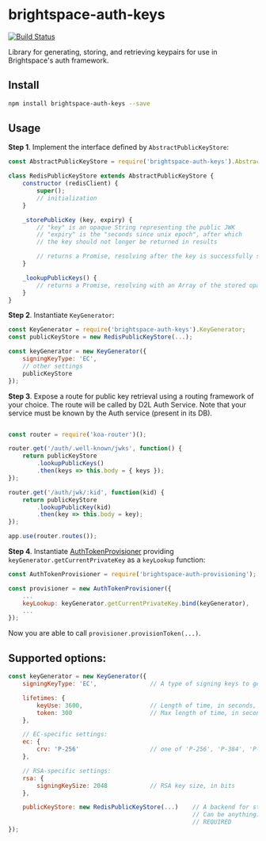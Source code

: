 # brightspace-auth-keys

[![Build Status](https://travis-ci.org/Brightspace/node-auth.svg?branch=master)](https://travis-ci.org/Brightspace/node-auth)

Library for generating, storing, and retrieving keypairs for use in
Brightspace's auth framework.

## Install
```bash
npm install brightspace-auth-keys --save
```

## Usage

**Step 1**. Implement the interface defined by `AbstractPublicKeyStore`:

```javascript
const AbstractPublicKeyStore = require('brightspace-auth-keys').AbstractPublicKeyStore;

class RedisPublicKeyStore extends AbstractPublicKeyStore {
	constructor (redisClient) {
		super();
		// initialization
	}

	_storePublicKey (key, expiry) {
		// "key" is an opaque String representing the public JWK
		// "expiry" is the "seconds since unix epoch", after which
		// the key should not longer be returned in results

		// returns a Promise, resolving after the key is successfully stored
	}

	_lookupPublicKeys() {
		// returns a Promise, resolving with an Array of the stored opaque strings
	}
}
```

**Step 2**. Instantiate `KeyGenerator`:

```javascript
const KeyGenerator = require('brightspace-auth-keys').KeyGenerator;
const publicKeyStore = new RedisPublicKeyStore(...);

const keyGenerator = new KeyGenerator({
	signingKeyType: 'EC',
	// other settings
	publicKeyStore
});
```

**Step 3**. Expose a route for public key retrieval using a routing framework
of your choice. The route will be called by D2L Auth Service. Note that your
service must be known by the Auth service (present in its DB).

```javascript

const router = require('koa-router')();

router.get('/auth/.well-known/jwks', function() {
	return publicKeyStore
		.lookupPublicKeys()
		.then(keys => this.body = { keys });
});

router.get('/auth/jwk/:kid', function(kid) {
	return publicKeyStore
		.lookupPublicKey(kid)
		.then(key => this.body = key);
});

app.use(router.routes());

```
**Step 4**. Instantiate [AuthTokenProvisioner][AuthTokenProvisioner] providing
`keyGenerator.getCurrentPrivateKey` as a `keyLookup` function:

```javascript
const AuthTokenProvisioner = require('brightspace-auth-provisioning');

const provisioner = new AuthTokenProvisioner({
	...
	keyLookup: keyGenerator.getCurrentPrivateKey.bind(keyGenerator),
	...
});
```
Now you are able to call `provisioner.provisionToken(...)`.

## Supported options:

```javascript
const keyGenerator = new KeyGenerator({
	signingKeyType: 'EC',				// A type of signing keys to generate. 'RSA' or 'EC'. REQUIRED

	lifetimes: {
		keyUse: 3600,					// Length of time, in seconds, for a private key to remain in use
		token: 300						// Max length of time, in seconds, that a signed token will remain valid
	},

	// EC-specific settings:
	ec: {
		crv: 'P-256'					// one of 'P-256', 'P-384', 'P-521'
	},

	// RSA-specific settings:
	rsa: {
		signingKeySize: 2048			// RSA key size, in bits
	},

	publicKeyStore: new RedisPublicKeyStore(...)	// A backend for storing public keys.
													// Can be anything: Redis, MSSQL, PostgreSQL, etc.
													// REQUIRED
});
```

[AuthTokenProvisioner]: https://github.com/Brightspace/node-auth-provisioning
